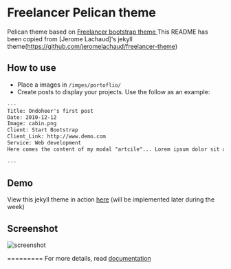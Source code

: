 Freelancer Pelican theme
=========================

Pelican theme based on [Freelancer bootstrap theme ](http://startbootstrap.com/templates/freelancer/)
This README has been copied from [Jerome Lachaud]'s jekyll theme(https://github.com/jeromelachaud/freelancer-theme)

## How to use
 - Place a images in `/imges/portoflio/`
 - Create posts to display your projects. Use the follow as an example:
```txt
---
Title: Ondoheer's first post
Date: 2010-12-12
Image: cabin.png
Client: Start Bootstrap
Client_Link: http://www.demo.com
Service: Web development
Here comes the content of my modal "artcile"... Lorem ipsum dolor sit amet, consectetur adipisicing elit. Voluptatum non, dolores saepe iure accusamus deserunt voluptate voluptates, consequuntur sunt maxime, repellat, dicta! Exercitationem vero deleniti blanditiis fugit esse distinctio similique velit nulla?

---
```

## Demo
View this jekyll theme in action [here](https://www.ondoheer.com) (will be implemented later during the week)

## Screenshot
![screenshot](https://raw.githubusercontent.com/jeromelachaud/freelancer-theme/master/screenshot.png)

=========
For more details, read [documentation](http://pelican.readthedocs.org)